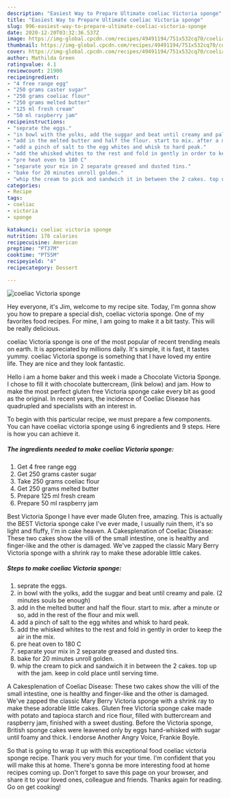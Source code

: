 ```yaml
---
description: "Easiest Way to Prepare Ultimate coeliac Victoria sponge"
title: "Easiest Way to Prepare Ultimate coeliac Victoria sponge"
slug: 996-easiest-way-to-prepare-ultimate-coeliac-victoria-sponge
date: 2020-12-20T03:32:36.537Z
image: https://img-global.cpcdn.com/recipes/49491194/751x532cq70/coeliac-victoria-sponge-recipe-main-photo.jpg
thumbnail: https://img-global.cpcdn.com/recipes/49491194/751x532cq70/coeliac-victoria-sponge-recipe-main-photo.jpg
cover: https://img-global.cpcdn.com/recipes/49491194/751x532cq70/coeliac-victoria-sponge-recipe-main-photo.jpg
author: Mathilda Green
ratingvalue: 4.1
reviewcount: 21900
recipeingredient:
- "4 free range egg"
- "250 grams caster sugar"
- "250 grams coeliac flour"
- "250 grams melted butter"
- "125 ml fresh cream"
- "50 ml raspberry jam"
recipeinstructions:
- "seprate the eggs."
- "in bowl with the yolks, add the suggar and beat until creamy and pale. (2 minutes souls be enough)"
- "add in the melted butter and half the flour. start to mix. after a minute or so, add in the rest of the flour and mix well."
- "add a pinch of salt to the egg whites and whisk to hard peak."
- "add the whisked whites to the rest and fold in gently in order to keep the air in the mix."
- "pre heat oven to 180 C"
- "separate your mix in 2 separate greased and dusted tins."
- "bake for 20 minutes unroll golden."
- "whip the cream to pick and sandwich it in between the 2 cakes. top up with the jam. keep in cold place until serving time."
categories:
- Recipe
tags:
- coeliac
- victoria
- sponge

katakunci: coeliac victoria sponge 
nutrition: 178 calories
recipecuisine: American
preptime: "PT37M"
cooktime: "PT55M"
recipeyield: "4"
recipecategory: Dessert

---
```



![coeliac Victoria sponge](https://img-global.cpcdn.com/recipes/49491194/751x532cq70/coeliac-victoria-sponge-recipe-main-photo.jpg)

Hey everyone, it's Jim, welcome to my recipe site. Today, I'm gonna show you how to prepare a special dish, coeliac victoria sponge. One of my favorites food recipes. For mine, I am going to make it a bit tasty. This will be really delicious.

coeliac Victoria sponge is one of the most popular of recent trending meals on earth. It is appreciated by millions daily. It's simple, it is fast, it tastes yummy. coeliac Victoria sponge is something that I have loved my entire life. They are nice and they look fantastic.

Hello i am a home baker and this week i made a Chocolate Victoria Sponge. I chose to fill it with chocolate buttercream, (link below) and jam. How to make the most perfect gluten free Victoria sponge cake every bit as good as the original. In recent years, the incidence of Coeliac Disease has quadrupled and specialists with an interest in.


To begin with this particular recipe, we must prepare a few components. You can have coeliac victoria sponge using 6 ingredients and 9 steps. Here is how you can achieve it.

<!--inarticleads1-->

##### The ingredients needed to make coeliac Victoria sponge:

1. Get 4 free range egg
1. Get 250 grams caster sugar
1. Take 250 grams coeliac flour
1. Get 250 grams melted butter
1. Prepare 125 ml fresh cream
1. Prepare 50 ml raspberry jam


Best Victoria Sponge I have ever made Gluten free, amazing. This is actually the BEST Victoria sponge cake I&#39;ve ever made, I usually ruin them, it&#39;s so light and fluffy, I&#39;m in cake heaven. A Cakesplenation of Coeliac Disease: These two cakes show the villi of the small intestine, one is healthy and finger-like and the other is damaged. We&#39;ve zapped the classic Mary Berry Victoria sponge with a shrink ray to make these adorable little cakes. 

<!--inarticleads2-->

##### Steps to make coeliac Victoria sponge:

1. seprate the eggs.
1. in bowl with the yolks, add the suggar and beat until creamy and pale. (2 minutes souls be enough)
1. add in the melted butter and half the flour. start to mix. after a minute or so, add in the rest of the flour and mix well.
1. add a pinch of salt to the egg whites and whisk to hard peak.
1. add the whisked whites to the rest and fold in gently in order to keep the air in the mix.
1. pre heat oven to 180 C
1. separate your mix in 2 separate greased and dusted tins.
1. bake for 20 minutes unroll golden.
1. whip the cream to pick and sandwich it in between the 2 cakes. top up with the jam. keep in cold place until serving time.


A Cakesplenation of Coeliac Disease: These two cakes show the villi of the small intestine, one is healthy and finger-like and the other is damaged. We&#39;ve zapped the classic Mary Berry Victoria sponge with a shrink ray to make these adorable little cakes. Gluten free Victoria sponge cake made with potato and tapioca starch and rice flour, filled with buttercream and raspberry jam, finished with a sweet dusting. Before the Victoria sponge, British sponge cakes were leavened only by eggs hand-whisked with sugar until foamy and thick. I endorse Another Angry Voice, Frankie Boyle. 

So that is going to wrap it up with this exceptional food coeliac victoria sponge recipe. Thank you very much for your time. I'm confident that you will make this at home. There's gonna be more interesting food at home recipes coming up. Don't forget to save this page on your browser, and share it to your loved ones, colleague and friends. Thanks again for reading. Go on get cooking!
